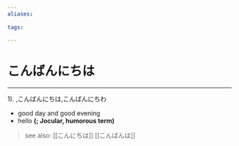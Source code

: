 ```yaml
---
aliases:
    
tags:
    
---
```


# こんばんにちは
---
1).
,こんばんにちは,こんばんにちわ

- good day and good evening
- hello
**(; Jocular, humorous term)**
> see also:  [[こんにちは]] [[こんばんは]]
            